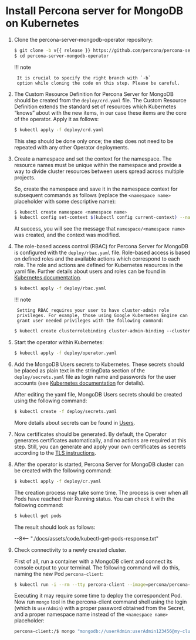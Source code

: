 # Install Percona server for MongoDB on Kubernetes

1. Clone the percona-server-mongodb-operator repository:

    ``` {.bash data-prompt="$" }
    $ git clone -b v{{ release }} https://github.com/percona/percona-server-mongodb-operator
    $ cd percona-server-mongodb-operator
    ```

    !!! note

        It is crucial to specify the right branch with `-b`
        option while cloning the code on this step. Please be careful.

2. The Custom Resource Definition for Percona Server for MongoDB should be
    created from the `deploy/crd.yaml` file. The Custom Resource Definition
    extends the standard set of resources which Kubernetes “knows” about with the
    new items, in our case these items are the core of the operator. Apply it as follows:

    ``` {.bash data-prompt="$" }
    $ kubectl apply -f deploy/crd.yaml
    ```

    This step should be done only once; the step does not need to be repeated
    with any other Operator deployments.

3. Create a namespace and set the context for the namespace. The resource names
    must be unique within the namespace and provide a way to divide cluster
    resources between users spread across multiple projects.

    So, create the namespace and save it in the namespace context for subsequent
    commands as follows (replace the `<namespace name>` placeholder with some
    descriptive name):

    ``` {.bash data-prompt="$" }
    $ kubectl create namespace <namespace name>
    $ kubectl config set-context $(kubectl config current-context) --namespace=<namespace name>
    ```

    At success, you will see the message that `namespace/<namespace name>` was
    created, and the context was modified.

4. The role-based access control (RBAC) for Percona Server for MongoDB is
    configured with the `deploy/rbac.yaml` file. Role-based access is based on
    defined roles and the available actions which correspond to each role. The
    role and actions are defined for Kubernetes resources in the yaml file.
    Further details about users and roles can be found in [Kubernetes documentation](https://kubernetes.io/docs/reference/access-authn-authz/rbac/#default-roles-and-role-bindings).

    ``` {.bash data-prompt="$" }
    $ kubectl apply -f deploy/rbac.yaml
    ```

    !!! note

        Setting RBAC requires your user to have cluster-admin role
        privileges. For example, those using Google Kubernetes Engine can
        grant user needed privileges with the following command:

    ```default
    $ kubectl create clusterrolebinding cluster-admin-binding --clusterrole=cluster-admin --user=$(gcloud config get-value core/account)
    ```

5. Start the operator within Kubernetes:

    ``` {.bash data-prompt="$" }
    $ kubectl apply -f deploy/operator.yaml
    ```

6. Add the MongoDB Users secrets to Kubernetes. These secrets
    should be placed as plain text in the stringData section of the
    `deploy/secrets.yaml` file as login name and
    passwords for the user accounts (see [Kubernetes
    documentation](https://kubernetes.io/docs/concepts/configuration/secret/)
    for details).

    After editing the yaml file, MongoDB Users secrets should be created
    using the following command:

    ``` {.bash data-prompt="$" }
    $ kubectl create -f deploy/secrets.yaml
    ```

    More details about secrets can be found in [Users](users.md#users).

7. Now certificates should be generated. By default, the Operator generates
    certificates automatically, and no actions are required at this step. Still,
    you can generate and apply your own certificates as secrets according
    to the [TLS instructions](TLS.md#tls).

8. After the operator is started, Percona Server for MongoDB cluster can
    be created with the following command:

    ``` {.bash data-prompt="$" }
    $ kubectl apply -f deploy/cr.yaml
    ```

    The creation process may take some time. The process is over when all Pods
    have reached their Running status. You can check it with the following command:

    ``` {.bash data-prompt="$" }
    $ kubectl get pods
    ```

    The result should look as follows:

    --8<-- "./docs/assets/code/kubectl-get-pods-response.txt"

9. Check connectivity to a newly created cluster.

    First of all, run a container with a MongoDB client and connect its console
    output to your terminal. The following command will do this, naming the new
    Pod `percona-client`:

    ``` {.bash data-prompt="$" }
    $ kubectl run -i --rm --tty percona-client --image=percona/percona-server-mongodb:{{ mongodb44recommended }} --restart=Never -- bash -il
    ```

    Executing it may require some time to deploy the correspondent Pod. Now run
    `mongo` tool in the percona-client command shell using the login (which is
    `userAdmin`) with a proper password obtained from the Secret, and a proper
    namespace name instead of the `<namespace name>` placeholder:

    ``` {.bash data-prompt="percona-client:/$" }
    percona-client:/$ mongo "mongodb://userAdmin:userAdmin123456@my-cluster-name-mongos.<namespace name>.svc.cluster.local/admin?ssl=false"
    ```
